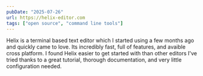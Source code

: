 ```yaml
---
pubDate: "2025-07-26"
url: https://helix-editor.com
tags: ["open source", "command line tools"]
---
```


Helix is a terminal based text editor which I started using a few months ago and quickly came to love. Its incredibly fast, full of features, and avaible cross platform. I found Helix easier to get started with than other editors I've tried thanks to a great tutorial, thorough documentation, and very little configuration needed.
